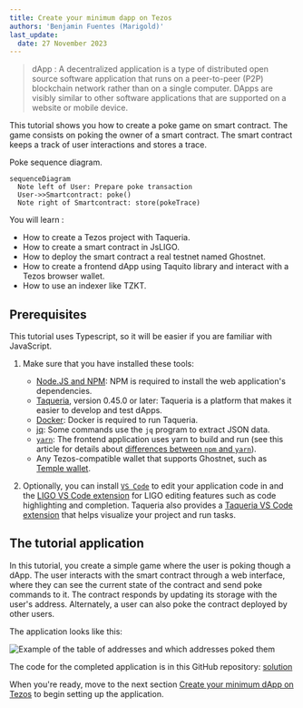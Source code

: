```yaml
---
title: Create your minimum dapp on Tezos
authors: 'Benjamin Fuentes (Marigold)'
last_update:
  date: 27 November 2023
---
```


> dApp : A decentralized application is a type of distributed open source software application that runs on a peer-to-peer (P2P) blockchain network rather than on a single computer. DApps are visibly similar to other software applications that are supported on a website or mobile device.

This tutorial shows you how to create a poke game on smart contract.
The game consists on poking the owner of a smart contract. The smart contract keeps a track of user interactions and stores a trace.

Poke sequence diagram.

```mermaid
sequenceDiagram
  Note left of User: Prepare poke transaction
  User->>Smartcontract: poke()
  Note right of Smartcontract: store(pokeTrace)
```

You will learn :

- How to create a Tezos project with Taqueria.
- How to create a smart contract in JsLIGO.
- How to deploy the smart contract a real testnet named Ghostnet.
- How to create a frontend dApp using Taquito library and interact with a Tezos browser wallet.
- How to use an indexer like TZKT.

## Prerequisites

This tutorial uses Typescript, so it will be easier if you are familiar with JavaScript.

1. Make sure that you have installed these tools:

   - [Node.JS and NPM](https://nodejs.org/en/download/): NPM is required to install the web application's dependencies.
   - [Taqueria](https://taqueria.io/), version 0.45.0 or later: Taqueria is a platform that makes it easier to develop and test dApps.
   - [Docker](https://docs.docker.com/engine/install/): Docker is required to run Taqueria.
   - [jq](https://stedolan.github.io/jq/download/): Some commands use the `jq` program to extract JSON data.
   - [`yarn`](https://yarnpkg.com/): The frontend application uses yarn to build and run (see this article for details about [differences between `npm` and `yarn`](https://www.geeksforgeeks.org/difference-between-npm-and-yarn/)).
   - Any Tezos-compatible wallet that supports Ghostnet, such as [Temple wallet](https://templewallet.com/).

2. Optionally, you can install [`VS Code`](https://code.visualstudio.com/download) to edit your application code in and the [LIGO VS Code extension](https://marketplace.visualstudio.com/items?itemName=ligolang-publish.ligo-vscode) for LIGO editing features such as code highlighting and completion.
   Taqueria also provides a [Taqueria VS Code extension](https://marketplace.visualstudio.com/items?itemName=ecadlabs.taqueria-vscode) that helps visualize your project and run tasks.

## The tutorial application

In this tutorial, you create a simple game where the user is poking though a dApp. The user interacts with the smart contract through a web interface, where they can see the current state of the contract and send poke commands to it. The contract responds by updating its storage with the user's address. Alternately, a user can also poke the contract deployed by other users.

The application looks like this:

![Example of the table of addresses and which addresses poked them](/img/tutorials/dapp-table.png)

The code for the completed application is in this GitHub repository: [solution](https://github.com/marigold-dev/training-dapp-1/tree/main/solution)

When you're ready, move to the next section [Create your minimum dApp on Tezos](/tutorials/dapp/part-1) to begin setting up the application.
